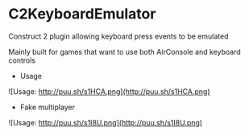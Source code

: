 # C2KeyboardEmulator
Construct 2 plugin allowing keyboard press events to be emulated

Mainly built for games that want to use both AirConsole and keyboard controls

- Usage

![Usage: http://puu.sh/s1HCA.png](http://puu.sh/s1HCA.png)

- Fake multiplayer

![Usage: http://puu.sh/s1I8U.png](http://puu.sh/s1I8U.png)
